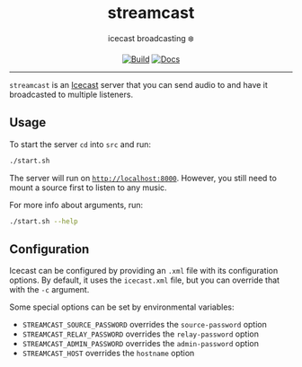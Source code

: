 <h1 align="center">streamcast</h1>

<div align="center">

icecast broadcasting ❄️

[![Build](https://github.com/radio-aktywne/streamcast/actions/workflows/build.yaml/badge.svg)](https://github.com/radio-aktywne/streamcast/actions/workflows/build.yaml)
[![Docs](https://github.com/radio-aktywne/streamcast/actions/workflows/docs.yaml/badge.svg)](https://github.com/radio-aktywne/streamcast/actions/workflows/docs.yaml)

</div>

---

`streamcast` is an [Icecast](https://icecast.org) server that you can send audio to and have it broadcasted to multiple listeners.

## Usage

To start the server `cd` into `src` and run:

```sh
./start.sh
```

The server will run on [`http://localhost:8000`](http://localhost:8000).
However, you still need to mount a source first to listen to any music.

For more info about arguments, run:

```sh
./start.sh --help
```

## Configuration

Icecast can be configured by providing an `.xml` file with its configuration options.
By default, it uses the `icecast.xml` file, but you can override that with the `-c` argument.

Some special options can be set by environmental variables:

- `STREAMCAST_SOURCE_PASSWORD` overrides the `source-password` option
- `STREAMCAST_RELAY_PASSWORD` overrides the `relay-password` option
- `STREAMCAST_ADMIN_PASSWORD` overrides the `admin-password` option
- `STREAMCAST_HOST` overrides the `hostname` option
